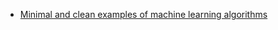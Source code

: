 - [Minimal and clean examples of machine learning algorithms](https://github.com/loganfreeman/MLAlgorithms)
